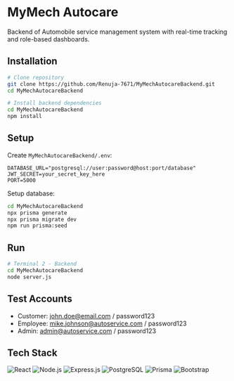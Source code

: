 # MyMech Autocare

Backend of Automobile service management system with real-time tracking and role-based dashboards.

## Installation

```bash
# Clone repository
git clone https://github.com/Renuja-7671/MyMechAutocareBackend.git
cd MyMechAutocareBackend

# Install backend dependencies
cd MyMechAutocareBackend
npm install

```

## Setup

Create `MyMechAutocareBackend/.env`:
```env
DATABASE_URL="postgresql://user:password@host:port/database"
JWT_SECRET=your_secret_key_here
PORT=5000
```

Setup database:
```bash
cd MyMechAutocareBackend
npx prisma generate
npx prisma migrate dev
npm run prisma:seed
```

## Run

```bash
# Terminal 2 - Backend
cd MyMechAutocareBackend
node server.js
```

## Test Accounts

- Customer: john.doe@email.com / password123
- Employee: mike.johnson@autoservice.com / password123
- Admin: admin@autoservice.com / password123

## Tech Stack

![React](https://img.shields.io/badge/React-20232A?style=for-the-badge&logo=react&logoColor=61DAFB)
![Node.js](https://img.shields.io/badge/Node.js-43853D?style=for-the-badge&logo=node.js&logoColor=white)
![Express.js](https://img.shields.io/badge/Express.js-404D59?style=for-the-badge&logo=express)
![PostgreSQL](https://img.shields.io/badge/PostgreSQL-316192?style=for-the-badge&logo=postgresql&logoColor=white)
![Prisma](https://img.shields.io/badge/Prisma-3982CE?style=for-the-badge&logo=Prisma&logoColor=white)
![Bootstrap](https://img.shields.io/badge/Bootstrap-563D7C?style=for-the-badge&logo=bootstrap&logoColor=white)
